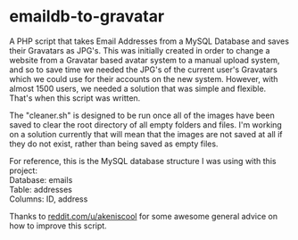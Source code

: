 # emaildb-to-gravatar
A PHP script that takes Email Addresses from a MySQL Database and saves their Gravatars as JPG's. This was initially created in order to
change a website from a Gravatar based avatar system to a manual upload system, and so to save time we needed the JPG's of the current
user's Gravatars which we could use for their accounts on the new system. However, with almost 1500 users, we needed a solution that was
simple and flexible. That's when this script was written.

The "cleaner.sh" is designed to be run once all of the images have been saved to clear the root directory of all empty folders and files. I'm working on a solution currently that will mean that the images are not saved at all if they do not exist, rather than being saved as
empty files.

For reference, this is the MySQL database structure I was using with this project:<br>
Database: emails<br>
Table: addresses<br>
Columns: ID, address<br>

Thanks to <a href="http://www.reddit.com/u/akeniscool">reddit.com/u/akeniscool</a> for some awesome general advice on how to improve this script.
